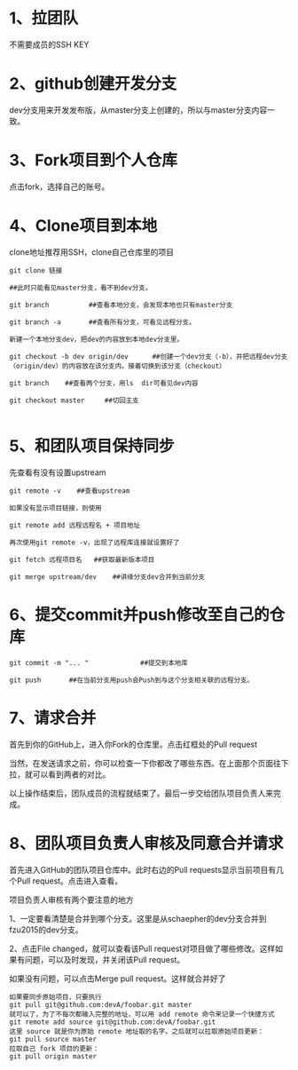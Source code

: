 # 1、拉团队

不需要成员的SSH KEY

# 2、github创建开发分支

dev分支用来开发发布版，从master分支上创建的，所以与master分支内容一致。

# 3、Fork项目到个人仓库

点击fork，选择自己的账号。

# 4、Clone项目到本地

clone地址推荐用SSH，clone自己仓库里的项目

`git clone 链接`

```
##此时只能看见master分支，看不到dev分支。

git branch          ##查看本地分支，会发现本地也只有master分支

git branch -a       ##查看所有分支，可看见远程分支。

新建一个本地分支dev，把dev的内容放到本地dev分支里。

git checkout -b dev origin/dev      ##创建一个dev分支（-b），并把远程dev分支（origin/dev）的内容放在该分支内。接着切换到该分支（checkout）

git branch    ##查看两个分支，用ls  dir可看见dev内容

git checkout master     ##切回主支


```
# 5、和团队项目保持同步

先查看有没有设置upstream
```
git remote -v    ##查看upstream

如果没有显示项目链接，则使用

git remote add 远程远程名 + 项目地址

再次使用git remote -v，出现了远程库连接就设置好了

git fetch 远程项目名   ##获取最新版本项目

git merge upstream/dev    ##讲缘分支dev合并到当前分支
```

# 6、提交commit并push修改至自己的仓库

`git commit -m "... "             ##提交到本地库`

`git push       ##在当前分支用push会Push到与这个分支相关联的远程分支。`

# 7、请求合并

首先到你的GitHub上，进入你Fork的仓库里。点击红框处的Pull request

当然，在发送请求之前，你可以检查一下你都改了哪些东西。在上面那个页面往下拉，就可以看到两者的对比。

以上操作结束后，团队成员的流程就结束了。最后一步交给团队项目负责人来完成。

# 8、团队项目负责人审核及同意合并请求

首先进入GitHub的团队项目仓库中。此时右边的Pull requests显示当前项目有几个Pull request。点击进入查看。

项目负责人审核有两个要注意的地方

1、一定要看清楚是合并到哪个分支。这里是从schaepher的dev分支合并到fzu2015的dev分支。

2、点击File changed，就可以查看该Pull request对项目做了哪些修改。这样如果有问题，可以及时发现，并关闭该Pull request。

如果没有问题，可以点击Merge pull request。这样就合并好了


```
如果要同步原始项目，只要执行
git pull git@github.com:devA/foobar.git master
就可以了，为了不每次都输入完整的地址，可以用 add remote 命令来记录一个快捷方式
git remote add source git@github.com:devA/foobar.git
这里 source 就是你为原始 remote 地址取的名字。之后就可以拉取原始项目更新：
git pull source master
拉取自己 fork 项目的更新：
git pull origin master

```


